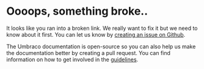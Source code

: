 # Oooops, something broke..
It looks like you ran into a broken link. We really want to fix it but we need to know about it first. You can let us know by [creating an issue on Github](https://github.com/umbraco/Umbraco4Docs/issues).

The Umbraco documentation is open-source so you can also help us make the documentation better by creating a pull request. You can find information on how to get involved in the [guidelines](https://github.com/umbraco/UmbracoDocs).
